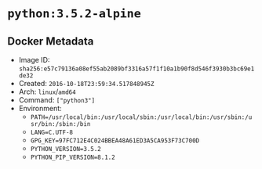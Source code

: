 # `python:3.5.2-alpine`

## Docker Metadata

- Image ID: `sha256:e57c79136a08ef55ab2089bf3316a57f1f10a1b90f8d546f3930b3bc69e1de32`
- Created: `2016-10-18T23:59:34.517848945Z`
- Arch: `linux`/`amd64`
- Command: `["python3"]`
- Environment:
  - `PATH=/usr/local/bin:/usr/local/sbin:/usr/local/bin:/usr/sbin:/usr/bin:/sbin:/bin`
  - `LANG=C.UTF-8`
  - `GPG_KEY=97FC712E4C024BBEA48A61ED3A5CA953F73C700D`
  - `PYTHON_VERSION=3.5.2`
  - `PYTHON_PIP_VERSION=8.1.2`
